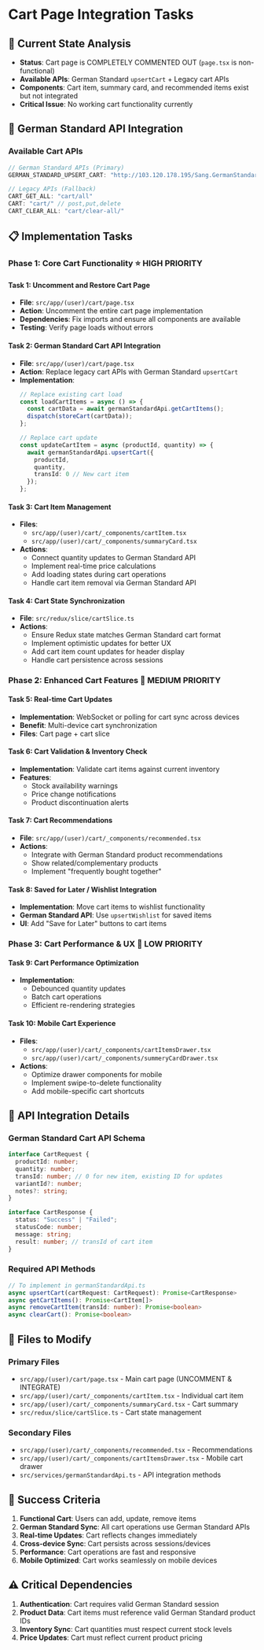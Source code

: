 # Cart Page Integration Tasks

## 🛒 **Current State Analysis**
- **Status**: Cart page is COMPLETELY COMMENTED OUT (`page.tsx` is non-functional)
- **Available APIs**: German Standard `upsertCart` + Legacy cart APIs
- **Components**: Cart item, summary card, and recommended items exist but not integrated
- **Critical Issue**: No working cart functionality currently

## 🔧 **German Standard API Integration**

### **Available Cart APIs**
```typescript
// German Standard APIs (Primary)
GERMAN_STANDARD_UPSERT_CART: "http://103.120.178.195/Sang.GermanStandard.API/gsgtransaction/upsertcart"

// Legacy APIs (Fallback)
CART_GET_ALL: "cart/all"
CART: "cart/" // post,put,delete
CART_CLEAR_ALL: "cart/clear-all/"
```

## 📋 **Implementation Tasks**

### **Phase 1: Core Cart Functionality** ⭐ HIGH PRIORITY

#### **Task 1: Uncomment and Restore Cart Page**
- **File**: `src/app/(user)/cart/page.tsx`
- **Action**: Uncomment the entire cart page implementation
- **Dependencies**: Fix imports and ensure all components are available
- **Testing**: Verify page loads without errors

#### **Task 2: German Standard Cart API Integration**
- **File**: `src/app/(user)/cart/page.tsx`
- **Action**: Replace legacy cart APIs with German Standard `upsertCart`
- **Implementation**:
  ```typescript
  // Replace existing cart load
  const loadCartItems = async () => {
    const cartData = await germanStandardApi.getCartItems();
    dispatch(storeCart(cartData));
  };

  // Replace cart update
  const updateCartItem = async (productId, quantity) => {
    await germanStandardApi.upsertCart({
      productId,
      quantity,
      transId: 0 // New cart item
    });
  };
  ```

#### **Task 3: Cart Item Management**
- **Files**:
  - `src/app/(user)/cart/_components/cartItem.tsx`
  - `src/app/(user)/cart/_components/summaryCard.tsx`
- **Actions**:
  - Connect quantity updates to German Standard API
  - Implement real-time price calculations
  - Add loading states during cart operations
  - Handle cart item removal via German Standard API

#### **Task 4: Cart State Synchronization**
- **File**: `src/redux/slice/cartSlice.ts`
- **Actions**:
  - Ensure Redux state matches German Standard cart format
  - Implement optimistic updates for better UX
  - Add cart item count updates for header display
  - Handle cart persistence across sessions

### **Phase 2: Enhanced Cart Features** 🔶 MEDIUM PRIORITY

#### **Task 5: Real-time Cart Updates**
- **Implementation**: WebSocket or polling for cart sync across devices
- **Benefit**: Multi-device cart synchronization
- **Files**: Cart page + cart slice

#### **Task 6: Cart Validation & Inventory Check**
- **Implementation**: Validate cart items against current inventory
- **Features**:
  - Stock availability warnings
  - Price change notifications
  - Product discontinuation alerts

#### **Task 7: Cart Recommendations**
- **File**: `src/app/(user)/cart/_components/recommended.tsx`
- **Actions**:
  - Integrate with German Standard product recommendations
  - Show related/complementary products
  - Implement "frequently bought together"

#### **Task 8: Saved for Later / Wishlist Integration**
- **Implementation**: Move cart items to wishlist functionality
- **German Standard API**: Use `upsertWishlist` for saved items
- **UI**: Add "Save for Later" buttons to cart items

### **Phase 3: Cart Performance & UX** 🔷 LOW PRIORITY

#### **Task 9: Cart Performance Optimization**
- **Implementation**:
  - Debounced quantity updates
  - Batch cart operations
  - Efficient re-rendering strategies

#### **Task 10: Mobile Cart Experience**
- **Files**:
  - `src/app/(user)/cart/_components/cartItemsDrawer.tsx`
  - `src/app/(user)/cart/_components/summeryCardDrawer.tsx`
- **Actions**:
  - Optimize drawer components for mobile
  - Implement swipe-to-delete functionality
  - Add mobile-specific cart shortcuts

## 🔗 **API Integration Details**

### **German Standard Cart API Schema**
```typescript
interface CartRequest {
  productId: number;
  quantity: number;
  transId: number; // 0 for new item, existing ID for updates
  variantId?: number;
  notes?: string;
}

interface CartResponse {
  status: "Success" | "Failed";
  statusCode: number;
  message: string;
  result: number; // transId of cart item
}
```

### **Required API Methods**
```typescript
// To implement in germanStandardApi.ts
async upsertCart(cartRequest: CartRequest): Promise<CartResponse>
async getCartItems(): Promise<CartItem[]>
async removeCartItem(transId: number): Promise<boolean>
async clearCart(): Promise<boolean>
```

## 📁 **Files to Modify**

### **Primary Files**
- `src/app/(user)/cart/page.tsx` - Main cart page (UNCOMMENT & INTEGRATE)
- `src/app/(user)/cart/_components/cartItem.tsx` - Individual cart item
- `src/app/(user)/cart/_components/summaryCard.tsx` - Cart summary
- `src/redux/slice/cartSlice.ts` - Cart state management

### **Secondary Files**
- `src/app/(user)/cart/_components/recommended.tsx` - Recommendations
- `src/app/(user)/cart/_components/cartItemsDrawer.tsx` - Mobile cart drawer
- `src/services/germanStandardApi.ts` - API integration methods

## 🎯 **Success Criteria**

1. **Functional Cart**: Users can add, update, remove items
2. **German Standard Sync**: All cart operations use German Standard APIs
3. **Real-time Updates**: Cart reflects changes immediately
4. **Cross-device Sync**: Cart persists across sessions/devices
5. **Performance**: Cart operations are fast and responsive
6. **Mobile Optimized**: Cart works seamlessly on mobile devices

## ⚠️ **Critical Dependencies**

1. **Authentication**: Cart requires valid German Standard session
2. **Product Data**: Cart items must reference valid German Standard product IDs
3. **Inventory Sync**: Cart quantities must respect current stock levels
4. **Price Updates**: Cart must reflect current product pricing
